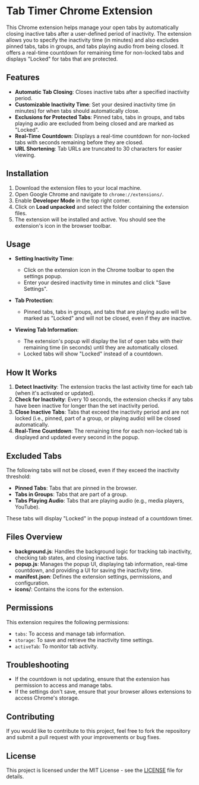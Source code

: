 # Tab Timer Chrome Extension

This Chrome extension helps manage your open tabs by automatically closing inactive tabs after a user-defined period of inactivity. The extension allows you to specify the inactivity time (in minutes) and also excludes pinned tabs, tabs in groups, and tabs playing audio from being closed. It offers a real-time countdown for remaining time for non-locked tabs and displays "Locked" for tabs that are protected.

## Features

- **Automatic Tab Closing**: Closes inactive tabs after a specified inactivity period.
- **Customizable Inactivity Time**: Set your desired inactivity time (in minutes) for when tabs should automatically close.
- **Exclusions for Protected Tabs**: Pinned tabs, tabs in groups, and tabs playing audio are excluded from being closed and are marked as "Locked".
- **Real-Time Countdown**: Displays a real-time countdown for non-locked tabs with seconds remaining before they are closed.
- **URL Shortening**: Tab URLs are truncated to 30 characters for easier viewing.

## Installation

1. Download the extension files to your local machine.
2. Open Google Chrome and navigate to `chrome://extensions/`.
3. Enable **Developer Mode** in the top right corner.
4. Click on **Load unpacked** and select the folder containing the extension files.
5. The extension will be installed and active. You should see the extension's icon in the browser toolbar.

## Usage

- **Setting Inactivity Time**: 
  - Click on the extension icon in the Chrome toolbar to open the settings popup.
  - Enter your desired inactivity time in minutes and click "Save Settings".
  
- **Tab Protection**: 
  - Pinned tabs, tabs in groups, and tabs that are playing audio will be marked as "Locked" and will not be closed, even if they are inactive.

- **Viewing Tab Information**:
  - The extension's popup will display the list of open tabs with their remaining time (in seconds) until they are automatically closed.
  - Locked tabs will show "Locked" instead of a countdown.

## How It Works

1. **Detect Inactivity**: The extension tracks the last activity time for each tab (when it's activated or updated).
2. **Check for Inactivity**: Every 10 seconds, the extension checks if any tabs have been inactive for longer than the set inactivity period.
3. **Close Inactive Tabs**: Tabs that exceed the inactivity period and are not locked (i.e., pinned, part of a group, or playing audio) will be closed automatically.
4. **Real-Time Countdown**: The remaining time for each non-locked tab is displayed and updated every second in the popup.

## Excluded Tabs

The following tabs will not be closed, even if they exceed the inactivity threshold:

- **Pinned Tabs**: Tabs that are pinned in the browser.
- **Tabs in Groups**: Tabs that are part of a group.
- **Tabs Playing Audio**: Tabs that are playing audio (e.g., media players, YouTube).

These tabs will display "Locked" in the popup instead of a countdown timer.

## Files Overview

- **background.js**: Handles the background logic for tracking tab inactivity, checking tab states, and closing inactive tabs.
- **popup.js**: Manages the popup UI, displaying tab information, real-time countdown, and providing a UI for saving the inactivity time.
- **manifest.json**: Defines the extension settings, permissions, and configuration.
- **icons/**: Contains the icons for the extension.

## Permissions

This extension requires the following permissions:

- `tabs`: To access and manage tab information.
- `storage`: To save and retrieve the inactivity time settings.
- `activeTab`: To monitor tab activity.

## Troubleshooting

- If the countdown is not updating, ensure that the extension has permission to access and manage tabs.
- If the settings don't save, ensure that your browser allows extensions to access Chrome's storage.

## Contributing

If you would like to contribute to this project, feel free to fork the repository and submit a pull request with your improvements or bug fixes.

## License

This project is licensed under the MIT License - see the [LICENSE](LICENSE) file for details.
